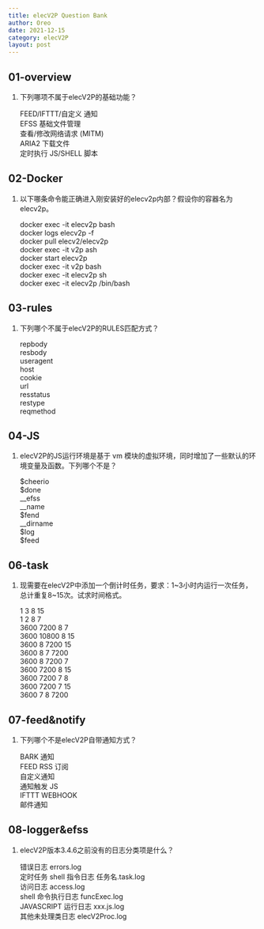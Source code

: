 ```yaml
---
title: elecV2P Question Bank
author: Oreo
date: 2021-12-15
category: elecV2P
layout: post
---
```


## 01-overview

1. 下列哪项不属于elecV2P的基础功能？

    FEED/IFTTT/自定义 通知  
    EFSS 基础文件管理  
    查看/修改网络请求 (MITM)  
    ARIA2 下载文件  
    定时执行 JS/SHELL 脚本  

## 02-Docker

1. 以下哪条命令能正确进入刚安装好的elecv2p内部？假设你的容器名为elecv2p。

    docker exec -it elecv2p bash  
    docker logs elecv2p -f  
    docker pull elecv2/elecv2p  
    docker exec -it v2p ash  
    docker start elecv2p  
    docker exec -it v2p bash  
    docker exec -it elecv2p sh  
    docker exec -it elecv2p /bin/bash  

## 03-rules

1. 下列哪个不属于elecV2P的RULES匹配方式？

    repbody  
    resbody  
    useragent  
    host  
    cookie  
    url  
    resstatus  
    restype  
    reqmethod  

## 04-JS

1. elecV2P的JS运行环境是基于 vm 模块的虚拟环境，同时增加了一些默认的环境变量及函数。下列哪个不是？

    \$cheerio  
    \$done  
    \_\_efss  
    \_\_name  
    \$fend  
    \_\_dirname  
    \$log  
    \$feed  

## 06-task

1. 现需要在elecV2P中添加一个倒计时任务，要求：1~3小时内运行一次任务，总计重复8~15次。试求时间格式。

    1 3 8 15  
    1 2 8 7  
    3600 7200 8 7  
    3600 10800 8 15  
    3600 8 7200 15  
    3600 8 7 7200  
    3600 8 7200 7  
    3600 7200 8 15  
    3600 7200 7 8  
    3600 7200 7 15  
    3600 7 8 7200  

## 07-feed&notify

1. 下列哪个不是elecV2P自带通知方式？

    BARK 通知  
    FEED RSS 订阅  
    自定义通知  
    通知触发 JS  
    IFTTT WEBHOOK  
    邮件通知  

## 08-logger&efss

1. elecV2P版本3.4.6之前没有的日志分类项是什么？

    错误日志 errors.log  
    定时任务 shell 指令日志 任务名.task.log  
    访问日志 access.log  
    shell 命令执行日志 funcExec.log  
    JAVASCRIPT 运行日志 xxx.js.log  
    其他未处理类日志 elecV2Proc.log  
